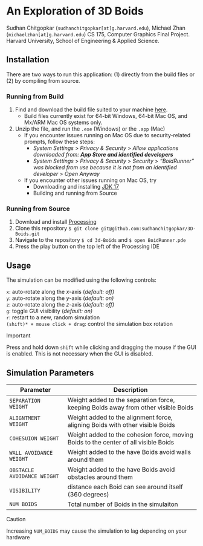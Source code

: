 # An Exploration of 3D Boids
Sudhan Chitgopkar (`sudhanchitgopkar[at]g.harvard.edu`), Michael Zhan (`michaelzhan[at]g.harvard.edu`)
CS 175, Computer Graphics Final Project. Harvard University, School of Engineering & Applied Science.

## Installation
There are two ways to run this application: (1) directly from the build files or (2) by compiling from source.
### Running from Build
1. Find and download the build file suited to your machine [here](https://drive.google.com/drive/folders/1mWGLuv5E4tNUZq9oCFuCkNrkVfUuH_uW?usp=sharing).
	* Build files currently exist for 64-bit Windows, 64-bit Mac OS, and Mx/ARM Mac OS systems only.
2. Unzip the file, and run the `.exe` (Windows) or the `.app` (Mac)
	* If you encounter issues running on Mac OS due to security-related prompts, follow these steps:
		-  _System Settings_ > _Privacy & Security_ >  _Allow applications downloaded from: **App Store and identified developers**_
		-  _System Settings_ > _Privacy & Security_ > _Security_ > _“BoidRunner” was blocked from use because it is not from an identified developer_ > _Open Anyway_
	* If you encounter other issues running on Mac OS, try
		- Downloading and installing [JDK 17](https://openjdk.org/projects/jdk/17/)
		- Building and running from Source
		
### Running from Source
1. Download and install [Processing](https://processing.org/download)
2. Clone this repository
	```$ git clone git@github.com:sudhanchitgopkar/3D-Boids.git```
3. Navigate to the repository `$ cd 3d-Boids` and `$ open BoidRunner.pde`
4. Press the play button on the top left of the Processing IDE

## Usage
The simulation can be modified using the following controls:

`x`: auto-rotate along the $x$-axis (_default: off)_ </br>
`y`: auto-rotate along the $y$-axis (_default: on)_ </br>
`z`: auto-rotate along the $z$-axis (_default: off)_ </br>
`g`: toggle GUI visibility (_default: on)_ </br>
`r`: restart to a new, random simulation </br>
`(shift)* + mouse click + drag`: control the simulation box rotation </br>
> [!IMPORTANT]
> Press and hold down `shift` while clicking and dragging the mouse if the GUI is enabled. This is not necessary when the GUI is disabled.

## Simulation Parameters
| Parameter          |    Description  |
|--------------------|------------------|
|`SEPARATION WEIGHT`| Weight added to the separation force, keeping Boids away from other visible Boids </br>
`ALIGNTMENT WEIGHT`|Weight added to the alignment force, aligning Boids with other visible Boids </br>
`COHESUION WEIGHT`| Weight added to the cohesion force, moving Boids to the center of all visible Boids </br>
`WALL AVOIDANCE WEIGHT`|Weight added to the have Boids avoid walls around them </br>
`OBSTACLE AVOIDANCE WEIGHT`| Weight added to the have Boids avoid obstacles around them </br>
`VISIBILITY`| distance each Boid can see around itself (360 degrees) </br>
`NUM BOIDS`| Total number of Boids in the simulaiton </br>

> [!CAUTION]
> Increasing `NUM_BOIDS` may cause the simulation to lag depending on your hardware






